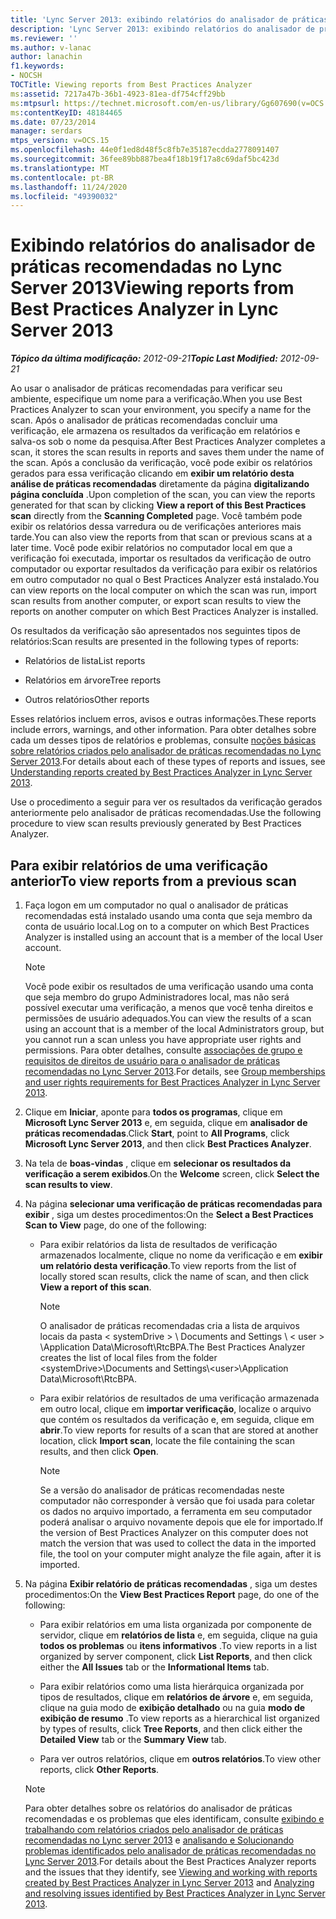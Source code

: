 ```yaml
---
title: 'Lync Server 2013: exibindo relatórios do analisador de práticas recomendadas'
description: 'Lync Server 2013: exibindo relatórios do analisador de práticas recomendadas.'
ms.reviewer: ''
ms.author: v-lanac
author: lanachin
f1.keywords:
- NOCSH
TOCTitle: Viewing reports from Best Practices Analyzer
ms:assetid: 7217a47b-36b1-4923-81ea-df754cff29bb
ms:mtpsurl: https://technet.microsoft.com/en-us/library/Gg607690(v=OCS.15)
ms:contentKeyID: 48184465
ms.date: 07/23/2014
manager: serdars
mtps_version: v=OCS.15
ms.openlocfilehash: 44e0f1ed8d48f5c8fb7e35187ecdda2778091407
ms.sourcegitcommit: 36fee89bb887bea4f18b19f17a8c69daf5bc423d
ms.translationtype: MT
ms.contentlocale: pt-BR
ms.lasthandoff: 11/24/2020
ms.locfileid: "49390032"
---
```

# <a name="viewing-reports-from-best-practices-analyzer-in-lync-server-2013"></a><span data-ttu-id="2d348-103">Exibindo relatórios do analisador de práticas recomendadas no Lync Server 2013</span><span class="sxs-lookup"><span data-stu-id="2d348-103">Viewing reports from Best Practices Analyzer in Lync Server 2013</span></span>

<div data-xmlns="http://www.w3.org/1999/xhtml">

<div class="topic" data-xmlns="http://www.w3.org/1999/xhtml" data-msxsl="urn:schemas-microsoft-com:xslt" data-cs="https://msdn.microsoft.com/">

<div data-asp="https://msdn2.microsoft.com/asp">



</div>

<div id="mainSection">

<div id="mainBody"><span data-ttu-id="2d348-104">

<span> </span></span><span class="sxs-lookup"><span data-stu-id="2d348-104">

<span> </span></span></span>

<span data-ttu-id="2d348-105">_**Tópico da última modificação:** 2012-09-21_</span><span class="sxs-lookup"><span data-stu-id="2d348-105">_**Topic Last Modified:** 2012-09-21_</span></span>

<span data-ttu-id="2d348-106">Ao usar o analisador de práticas recomendadas para verificar seu ambiente, especifique um nome para a verificação.</span><span class="sxs-lookup"><span data-stu-id="2d348-106">When you use Best Practices Analyzer to scan your environment, you specify a name for the scan.</span></span> <span data-ttu-id="2d348-107">Após o analisador de práticas recomendadas concluir uma verificação, ele armazena os resultados da verificação em relatórios e salva-os sob o nome da pesquisa.</span><span class="sxs-lookup"><span data-stu-id="2d348-107">After Best Practices Analyzer completes a scan, it stores the scan results in reports and saves them under the name of the scan.</span></span> <span data-ttu-id="2d348-108">Após a conclusão da verificação, você pode exibir os relatórios gerados para essa verificação clicando em **exibir um relatório desta análise de práticas recomendadas** diretamente da página **digitalizando página concluída** .</span><span class="sxs-lookup"><span data-stu-id="2d348-108">Upon completion of the scan, you can view the reports generated for that scan by clicking **View a report of this Best Practices scan** directly from the **Scanning Completed** page.</span></span> <span data-ttu-id="2d348-109">Você também pode exibir os relatórios dessa varredura ou de verificações anteriores mais tarde.</span><span class="sxs-lookup"><span data-stu-id="2d348-109">You can also view the reports from that scan or previous scans at a later time.</span></span> <span data-ttu-id="2d348-110">Você pode exibir relatórios no computador local em que a verificação foi executada, importar os resultados da verificação de outro computador ou exportar resultados da verificação para exibir os relatórios em outro computador no qual o Best Practices Analyzer está instalado.</span><span class="sxs-lookup"><span data-stu-id="2d348-110">You can view reports on the local computer on which the scan was run, import scan results from another computer, or export scan results to view the reports on another computer on which Best Practices Analyzer is installed.</span></span>

<span data-ttu-id="2d348-111">Os resultados da verificação são apresentados nos seguintes tipos de relatórios:</span><span class="sxs-lookup"><span data-stu-id="2d348-111">Scan results are presented in the following types of reports:</span></span>

  - <span data-ttu-id="2d348-112">Relatórios de lista</span><span class="sxs-lookup"><span data-stu-id="2d348-112">List reports</span></span>

  - <span data-ttu-id="2d348-113">Relatórios em árvore</span><span class="sxs-lookup"><span data-stu-id="2d348-113">Tree reports</span></span>

  - <span data-ttu-id="2d348-114">Outros relatórios</span><span class="sxs-lookup"><span data-stu-id="2d348-114">Other reports</span></span>

<span data-ttu-id="2d348-115">Esses relatórios incluem erros, avisos e outras informações.</span><span class="sxs-lookup"><span data-stu-id="2d348-115">These reports include errors, warnings, and other information.</span></span> <span data-ttu-id="2d348-116">Para obter detalhes sobre cada um desses tipos de relatórios e problemas, consulte [noções básicas sobre relatórios criados pelo analisador de práticas recomendadas no Lync Server 2013](lync-server-2013-understanding-reports-created-by-best-practices-analyzer.md).</span><span class="sxs-lookup"><span data-stu-id="2d348-116">For details about each of these types of reports and issues, see [Understanding reports created by Best Practices Analyzer in Lync Server 2013](lync-server-2013-understanding-reports-created-by-best-practices-analyzer.md).</span></span>

<span data-ttu-id="2d348-117">Use o procedimento a seguir para ver os resultados da verificação gerados anteriormente pelo analisador de práticas recomendadas.</span><span class="sxs-lookup"><span data-stu-id="2d348-117">Use the following procedure to view scan results previously generated by Best Practices Analyzer.</span></span>

<div>

## <a name="to-view-reports-from-a-previous-scan"></a><span data-ttu-id="2d348-118">Para exibir relatórios de uma verificação anterior</span><span class="sxs-lookup"><span data-stu-id="2d348-118">To view reports from a previous scan</span></span>

1.  <span data-ttu-id="2d348-119">Faça logon em um computador no qual o analisador de práticas recomendadas está instalado usando uma conta que seja membro da conta de usuário local.</span><span class="sxs-lookup"><span data-stu-id="2d348-119">Log on to a computer on which Best Practices Analyzer is installed using an account that is a member of the local User account.</span></span>
    
    > [!NOTE]  
    > <span data-ttu-id="2d348-120">Você pode exibir os resultados de uma verificação usando uma conta que seja membro do grupo Administradores local, mas não será possível executar uma verificação, a menos que você tenha direitos e permissões de usuário adequados.</span><span class="sxs-lookup"><span data-stu-id="2d348-120">You can view the results of a scan using an account that is a member of the local Administrators group, but you cannot run a scan unless you have appropriate user rights and permissions.</span></span> <span data-ttu-id="2d348-121">Para obter detalhes, consulte <A href="lync-server-2013-group-memberships-and-user-rights-requirements-for-best-practices-analyzer.md">associações de grupo e requisitos de direitos de usuário para o analisador de práticas recomendadas no Lync Server 2013</A>.</span><span class="sxs-lookup"><span data-stu-id="2d348-121">For details, see <A href="lync-server-2013-group-memberships-and-user-rights-requirements-for-best-practices-analyzer.md">Group memberships and user rights requirements for Best Practices Analyzer in Lync Server 2013</A>.</span></span>

2.  <span data-ttu-id="2d348-122">Clique em **Iniciar**, aponte para **todos os programas**, clique em **Microsoft Lync Server 2013** e, em seguida, clique em **analisador de práticas recomendadas**.</span><span class="sxs-lookup"><span data-stu-id="2d348-122">Click **Start**, point to **All Programs**, click **Microsoft Lync Server 2013**, and then click **Best Practices Analyzer**.</span></span>

3.  <span data-ttu-id="2d348-123">Na tela de **boas-vindas** , clique em **selecionar os resultados da verificação a serem exibidos**.</span><span class="sxs-lookup"><span data-stu-id="2d348-123">On the **Welcome** screen, click **Select the scan results to view**.</span></span>

4.  <span data-ttu-id="2d348-124">Na página **selecionar uma verificação de práticas recomendadas para exibir** , siga um destes procedimentos:</span><span class="sxs-lookup"><span data-stu-id="2d348-124">On the **Select a Best Practices Scan to View** page, do one of the following:</span></span>
    
      - <span data-ttu-id="2d348-125">Para exibir relatórios da lista de resultados de verificação armazenados localmente, clique no nome da verificação e em **exibir um relatório desta verificação**.</span><span class="sxs-lookup"><span data-stu-id="2d348-125">To view reports from the list of locally stored scan results, click the name of scan, and then click **View a report of this scan**.</span></span>
        
        > [!NOTE]  
        > <span data-ttu-id="2d348-126">O analisador de práticas recomendadas cria a lista de arquivos locais da pasta &lt; systemDrive &gt; \\ Documents and Settings \\ &lt; user &gt; \Application Data\Microsoft\RtcBPA.</span><span class="sxs-lookup"><span data-stu-id="2d348-126">The Best Practices Analyzer creates the list of local files from the folder &lt;systemDrive&gt;\\Documents and Settings\\&lt;user&gt;\Application Data\Microsoft\RtcBPA.</span></span>
    
      - <span data-ttu-id="2d348-127">Para exibir relatórios de resultados de uma verificação armazenada em outro local, clique em **importar verificação**, localize o arquivo que contém os resultados da verificação e, em seguida, clique em **abrir**.</span><span class="sxs-lookup"><span data-stu-id="2d348-127">To view reports for results of a scan that are stored at another location, click **Import scan**, locate the file containing the scan results, and then click **Open**.</span></span>
        
        > [!NOTE]  
        > <span data-ttu-id="2d348-128">Se a versão do analisador de práticas recomendadas neste computador não corresponder à versão que foi usada para coletar os dados no arquivo importado, a ferramenta em seu computador poderá analisar o arquivo novamente depois que ele for importado.</span><span class="sxs-lookup"><span data-stu-id="2d348-128">If the version of Best Practices Analyzer on this computer does not match the version that was used to collect the data in the imported file, the tool on your computer might analyze the file again, after it is imported.</span></span>

5.  <span data-ttu-id="2d348-129">Na página **Exibir relatório de práticas recomendadas** , siga um destes procedimentos:</span><span class="sxs-lookup"><span data-stu-id="2d348-129">On the **View Best Practices Report** page, do one of the following:</span></span>
    
      - <span data-ttu-id="2d348-130">Para exibir relatórios em uma lista organizada por componente de servidor, clique em **relatórios de lista** e, em seguida, clique na guia **todos os problemas** ou **itens informativos** .</span><span class="sxs-lookup"><span data-stu-id="2d348-130">To view reports in a list organized by server component, click **List Reports**, and then click either the **All Issues** tab or the **Informational Items** tab.</span></span>
    
      - <span data-ttu-id="2d348-131">Para exibir relatórios como uma lista hierárquica organizada por tipos de resultados, clique em **relatórios de árvore** e, em seguida, clique na guia modo de **exibição detalhado** ou na guia **modo de exibição de resumo** .</span><span class="sxs-lookup"><span data-stu-id="2d348-131">To view reports as a hierarchical list organized by types of results, click **Tree Reports**, and then click either the **Detailed View** tab or the **Summary View** tab.</span></span>
    
      - <span data-ttu-id="2d348-132">Para ver outros relatórios, clique em **outros relatórios**.</span><span class="sxs-lookup"><span data-stu-id="2d348-132">To view other reports, click **Other Reports**.</span></span>
    
    > [!NOTE]  
    > <span data-ttu-id="2d348-133">Para obter detalhes sobre os relatórios do analisador de práticas recomendadas e os problemas que eles identificam, consulte <A href="lync-server-2013-viewing-and-working-with-reports-created-by-best-practices-analyzer.md">exibindo e trabalhando com relatórios criados pelo analisador de práticas recomendadas no Lync server 2013</A> e <A href="lync-server-2013-analyzing-and-resolving-issues-identified-by-best-practices-analyzer.md">analisando e Solucionando problemas identificados pelo analisador de práticas recomendadas no Lync Server 2013</A>.</span><span class="sxs-lookup"><span data-stu-id="2d348-133">For details about the Best Practices Analyzer reports and the issues that they identify, see <A href="lync-server-2013-viewing-and-working-with-reports-created-by-best-practices-analyzer.md">Viewing and working with reports created by Best Practices Analyzer in Lync Server 2013</A> and <A href="lync-server-2013-analyzing-and-resolving-issues-identified-by-best-practices-analyzer.md">Analyzing and resolving issues identified by Best Practices Analyzer in Lync Server 2013</A>.</span></span>

</div>

</div>

</div>

</div>

</div>


